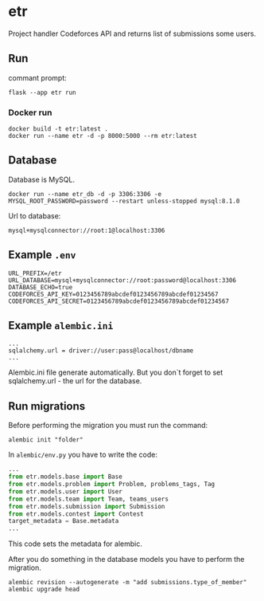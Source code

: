 # etr

Project handler Codeforces API and returns list of submissions some users.

## Run

commant prompt:

```shell
flask --app etr run
```

### Docker run

```shell
docker build -t etr:latest .
docker run --name etr -d -p 8000:5000 --rm etr:latest
```

## Database

Database is MySQL.

```shell
docker run --name etr_db -d -p 3306:3306 -e MYSQL_ROOT_PASSWORD=password --restart unless-stopped mysql:8.1.0
```

Url to database:

```apacheconf
mysql+mysqlconnector://root:1@localhost:3306
```

## Example ```.env```

```apacheconf
URL_PREFIX=/etr
URL_DATABASE=mysql+mysqlconnector://root:password@localhost:3306
DATABASE_ECHO=true
CODEFORCES_API_KEY=0123456789abcdef0123456789abcdef01234567
CODEFORCES_API_SECRET=0123456789abcdef0123456789abcdef01234567
```

## Example ```alembic.ini```

```apacheconf
...
sqlalchemy.url = driver://user:pass@localhost/dbname
...
```

Alembic.ini file generate automatically. But you don`t forget to set sqlalchemy.url - the url for the database.

## Run migrations

Before performing the migration you must run the command:

```shell
alembic init "folder"
```

In `alembic/env.py` you have to write the code:

```python
...
from etr.models.base import Base
from etr.models.problem import Problem, problems_tags, Tag
from etr.models.user import User
from etr.models.team import Team, teams_users
from etr.models.submission import Submission
from etr.models.contest import Contest
target_metadata = Base.metadata
...
```

This code sets the metadata for alembic.

After you do something in the database models you have to perform the migration.

```shell
alembic revision --autogenerate -m "add submissions.type_of_member"
alembic upgrade head
```

